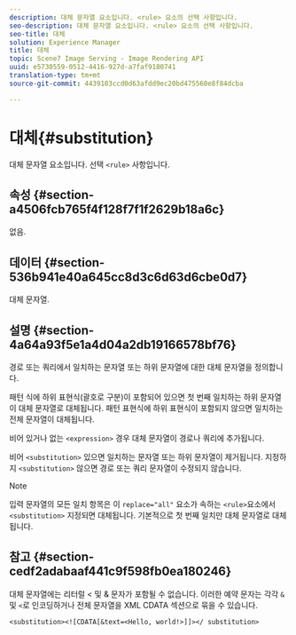 ```yaml
---
description: 대체 문자열 요소입니다. <rule> 요소의 선택 사항입니다.
seo-description: 대체 문자열 요소입니다. <rule> 요소의 선택 사항입니다.
seo-title: 대체
solution: Experience Manager
title: 대체
topic: Scene7 Image Serving - Image Rendering API
uuid: e5730559-0512-4416-927d-a7faf9180741
translation-type: tm+mt
source-git-commit: 4439103ccd0d63afdd9ec20bd475560e8f84dcba

---
```



# 대체{#substitution}

대체 문자열 요소입니다. 선택 `<rule>` 사항입니다.

## 속성 {#section-a4506fcb765f4f128f7f1f2629b18a6c}

없음.

## 데이터 {#section-536b941e40a645cc8d3c6d63d6cbe0d7}

대체 문자열.

## 설명 {#section-4a64a93f5e1a4d04a2db19166578bf76}

경로 또는 쿼리에서 일치하는 문자열 또는 하위 문자열에 대한 대체 문자열을 정의합니다.

패턴 식에 하위 표현식(괄호로 구분)이 포함되어 있으면 첫 번째 일치하는 하위 문자열이 대체 문자열로 대체됩니다. 패턴 표현식에 하위 표현식이 포함되지 않으면 일치하는 전체 문자열이 대체됩니다.

비어 있거나 없는 `<expression>` 경우 대체 문자열이 경로나 쿼리에 추가됩니다.

비어 `<substitution>` 있으면 일치하는 문자열 또는 하위 문자열이 제거됩니다. 지정하지 `<substitution>` 않으면 경로 또는 쿼리 문자열이 수정되지 않습니다.

>[!NOTE]
>
>입력 문자열의 모든 일치 항목은 이 `replace="all"` 요소가 속하는 `<rule>`요소에서 `<substitution>` 지정되면 대체됩니다. 기본적으로 첫 번째 일치만 대체 문자열로 대체됩니다.

## 참고 {#section-cedf2adabaaf441c9f598fb0ea180246}

대체 문자열에는 리터럴 &lt; 및 &amp; 문자가 포함될 수 없습니다. 이러한 예약 문자는 각각 `&` 및 `<`로 인코딩하거나 전체 문자열을 XML CDATA 섹션으로 묶을 수 있습니다.

`<substitution><![CDATA[&text=<Hello, world!>]]></ substitution>`
